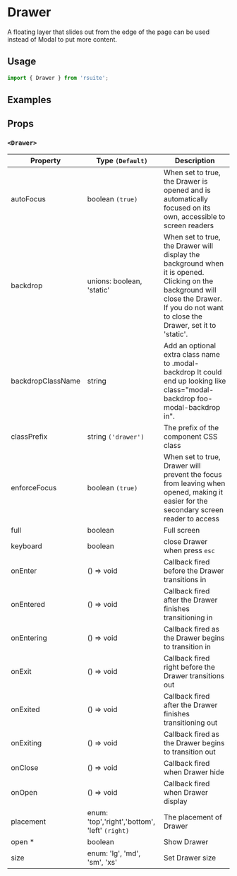 # Drawer

A floating layer that slides out from the edge of the page can be used instead of Modal to put more content.

## Usage

```js
import { Drawer } from 'rsuite';
```

## Examples

<!--{demo}-->

## Props

### `<Drawer>`

| Property          | Type `(Default)`                               | Description                                                                                                                                                                               |
| ----------------- | ---------------------------------------------- | ----------------------------------------------------------------------------------------------------------------------------------------------------------------------------------------- |
| autoFocus         | boolean `(true)`                               | When set to true, the Drawer is opened and is automatically focused on its own, accessible to screen readers                                                                              |
| backdrop          | unions: boolean, 'static'                      | When set to true, the Drawer will display the background when it is opened. Clicking on the background will close the Drawer. If you do not want to close the Drawer, set it to 'static'. |
| backdropClassName | string                                         | Add an optional extra class name to .modal-backdrop It could end up looking like class="modal-backdrop foo-modal-backdrop in".                                                            |
| classPrefix       | string `('drawer')`                            | The prefix of the component CSS class                                                                                                                                                     |
| enforceFocus      | boolean `(true)`                               | When set to true, Drawer will prevent the focus from leaving when opened, making it easier for the secondary screen reader to access                                                      |
| full              | boolean                                        | Full screen                                                                                                                                                                               |
| keyboard          | boolean                                        | close Drawer when press `esc`                                                                                                                                                             |
| onEnter           | () => void                                     | Callback fired before the Drawer transitions in                                                                                                                                           |
| onEntered         | () => void                                     | Callback fired after the Drawer finishes transitioning in                                                                                                                                 |
| onEntering        | () => void                                     | Callback fired as the Drawer begins to transition in                                                                                                                                      |
| onExit            | () => void                                     | Callback fired right before the Drawer transitions out                                                                                                                                    |
| onExited          | () => void                                     | Callback fired after the Drawer finishes transitioning out                                                                                                                                |
| onExiting         | () => void                                     | Callback fired as the Drawer begins to transition out                                                                                                                                     |
| onClose           | () => void                                     | Callback fired when Drawer hide                                                                                                                                                           |
| onOpen            | () => void                                     | Callback fired when Drawer display                                                                                                                                                        |
| placement         | enum: 'top','right','bottom', 'left' `(right)` | The placement of Drawer                                                                                                                                                                   |
| open \*           | boolean                                        | Show Drawer                                                                                                                                                                               |
| size              | enum: 'lg', 'md', 'sm', 'xs'                   | Set Drawer size                                                                                                                                                                           |
